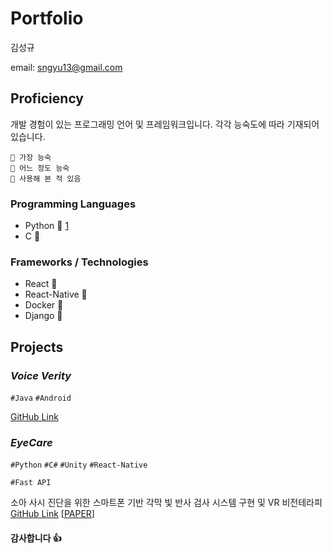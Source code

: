 # Portfolio
김성규

email: sngyu13@gmail.com


## Proficiency
개발 경험이 있는 프로그래밍 언어 및 프레임워크입니다. 
각각 능숙도에 따라 기재되어 있습니다.
```
🥇 가장 능숙
🥈 어느 정도 능숙
🥉 사용해 본 적 있음
```

### Programming Languages
- Python 🥇 [1](#네이버-블로그-ID-크롤러)
- C 🥈

### Frameworks / Technologies
- React 🥈 
- React-Native 🥈
- Docker 🥉 
- Django 🥉



## Projects

### _Voice Verity_
`#Java` `#Android`

[GitHub Link](https://github.com/)


### _EyeCare_
`#Python` `#C#` `#Unity` `#React-Native` 

`#Fast API`

소아 사시 진단을 위한 스마트폰 기반 각막 빛 반사 검사 시스템 구현 및 VR 비전테라피
[GitHub Link](https://github.com/Nacho-Cola/AllNewEyeCare) [[PAPER](https://www.dbpia.co.kr/journal/articleDetail?nodeId=NODE11724447)]





#### 감사합니다 👍
